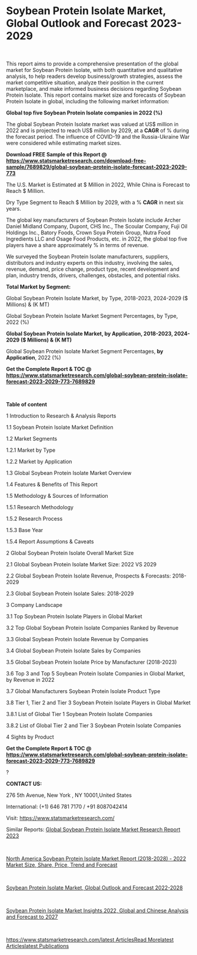 <h1>Soybean Protein Isolate Market, Global Outlook and Forecast 2023-2029</h1><br/><p>This report aims to provide a comprehensive presentation of the global market for Soybean Protein Isolate, with both quantitative and qualitative analysis, to help readers develop business/growth strategies, assess the market competitive situation, analyze their position in the current marketplace, and make informed business decisions regarding Soybean Protein Isolate. This report contains market size and forecasts of Soybean Protein Isolate in global, including the following market information:</p>
 
 
 
 <p><strong>Global top five Soybean Protein Isolate companies in 2022 (%)</strong></p>
 
 
 
 <p>The global Soybean Protein Isolate market was valued at US$ million in 2022 and is projected to reach US$ million by 2029, at a <strong>CAGR</strong> of % during the forecast period. The influence of COVID-19 and the Russia-Ukraine War were considered while estimating market sizes.</p>
 
 
 
 <p><strong>Download FREE Sample of this Report @ <a href="https://www.statsmarketresearch.com/download-free-sample/7689829/global-soybean-protein-isolate-forecast-2023-2029-773">https://www.statsmarketresearch.com/download-free-sample/7689829/global-soybean-protein-isolate-forecast-2023-2029-773</a></strong></p>
 
 
 
 <p>The U.S. Market is Estimated at $ Million in 2022, While China is Forecast to Reach $ Million.</p>
 
 
 
 <p>Dry Type Segment to Reach $ Million by 2029, with a % <strong>CAGR</strong> in next six years.</p>
 
 
 
 <p>The global key manufacturers of Soybean Protein Isolate include Archer Daniel Midland Company, Dupont, CHS Inc., The Scoular Company, Fuji Oil Holdings Inc., Batory Foods, Crown Soya Protein Group, Nutra Food Ingredients LLC and Osage Food Products, etc. in 2022, the global top five players have a share approximately % in terms of revenue.</p>
 
 
 
 <p>We surveyed the Soybean Protein Isolate manufacturers, suppliers, distributors and industry experts on this industry, involving the sales, revenue, demand, price change, product type, recent development and plan, industry trends, drivers, challenges, obstacles, and potential risks.</p>
 
 
 
 <p><strong>Total Market by Segment:</strong></p>
 
 
 
 <p>Global Soybean Protein Isolate Market, by Type, 2018-2023, 2024-2029 ($ Millions) & (K MT)</p>
 
 
 
 <p>Global Soybean Protein Isolate Market Segment Percentages, by Type, 2022 (%)</p>
 
 
 
 <p><strong>Global Soybean Protein Isolate Market, <strong>by Application</strong>, 2018-2023, 2024-2029 ($ Millions) & (K MT)</strong></p>
 
 
 
 <p>Global Soybean Protein Isolate Market Segment Percentages, <strong>by Application</strong>, 2022 (%)</p>
 
 
 
 <div><b>Get the Complete Report & TOC @ <a href="https://www.statsmarketresearch.com/global-soybean-protein-isolate-forecast-2023-2029-773-7689829">https://www.statsmarketresearch.com/global-soybean-protein-isolate-forecast-2023-2029-773-7689829</a></b></div>
 
 
 
 <p><br />
 
 <b>Table of content</b></p>
 
 
 
 <p>1 Introduction to Research & Analysis Reports<br />
 
 1.1 Soybean Protein Isolate Market Definition<br />
 
 1.2 Market Segments<br />
 
 1.2.1 Market by Type<br />
 
 1.2.2 Market by Application<br />
 
 1.3 Global Soybean Protein Isolate Market Overview<br />
 
 1.4 Features & Benefits of This Report<br />
 
 1.5 Methodology & Sources of Information<br />
 
 1.5.1 Research Methodology<br />
 
 1.5.2 Research Process<br />
 
 1.5.3 Base Year<br />
 
 1.5.4 Report Assumptions & Caveats<br />
 
 2 Global Soybean Protein Isolate Overall Market Size<br />
 
 2.1 Global Soybean Protein Isolate Market Size: 2022 VS 2029<br />
 
 2.2 Global Soybean Protein Isolate Revenue, Prospects & Forecasts: 2018-2029<br />
 
 2.3 Global Soybean Protein Isolate Sales: 2018-2029<br />
 
 3 Company Landscape<br />
 
 3.1 Top Soybean Protein Isolate Players in Global Market<br />
 
 3.2 Top Global Soybean Protein Isolate Companies Ranked by Revenue<br />
 
 3.3 Global Soybean Protein Isolate Revenue by Companies<br />
 
 3.4 Global Soybean Protein Isolate Sales by Companies<br />
 
 3.5 Global Soybean Protein Isolate Price by Manufacturer (2018-2023)<br />
 
 3.6 Top 3 and Top 5 Soybean Protein Isolate Companies in Global Market, by Revenue in 2022<br />
 
 3.7 Global Manufacturers Soybean Protein Isolate Product Type<br />
 
 3.8 Tier 1, Tier 2 and Tier 3 Soybean Protein Isolate Players in Global Market<br />
 
 3.8.1 List of Global Tier 1 Soybean Protein Isolate Companies<br />
 
 3.8.2 List of Global Tier 2 and Tier 3 Soybean Protein Isolate Companies<br />
 
 4 Sights by Product</p>
 
 
 
 <div><b>Get the Complete Report & TOC @ <a href="https://www.statsmarketresearch.com/global-soybean-protein-isolate-forecast-2023-2029-773-7689829">https://www.statsmarketresearch.com/global-soybean-protein-isolate-forecast-2023-2029-773-7689829</a></b></div>
 
 
 
 <p>? </p>
 
 
 
 <p><b>CONTACT US:</b><br />
 
 276 5th Avenue, New York , NY 10001,United States<br />
 
 International: (+1) 646 781 7170 / +91 8087042414<br />
 
 Visit: <a href="https://www.statsmarketresearch.com/">https://www.statsmarketresearch.com/</a><br />
 
 Similar Reports: <a href="https://www.statsmarketresearch.com/global-soybean-protein-isolate-forecast-2023-2029-773-7689829">Global Soybean Protein Isolate Market Research Report 2023</a><br />
 
 <br />
 
 <a href="https://www.statsmarketresearch.com/global-soybean-protein-isolate-forecast-2023-2029-773-7689829">North America Soybean Protein Isolate Market Report (2018-2028) - 2022 Market Size, Share, Price, Trend and Forecast</a><br />
 
 <br />
 
 <a href="https://www.statsmarketresearch.com/global-soybean-protein-isolate-forecast-2023-2029-773-7689829">Soybean Protein Isolate Market, Global Outlook and Forecast 2022-2028</a><br />
 
 <br />
 
 <a href="https://www.statsmarketresearch.com/global-soybean-protein-isolate-forecast-2023-2029-773-7689829">Soybean Protein Isolate Market Insights 2022, Global and Chinese Analysis and Forecast to 2027</a><br />
 
 <br />
 
 <a href="https://gyeongbokgung.com">https://www.statsmarketresearch.com/</a><a href="https://hallyeomaritime.com">latest Articles</a><a href="https://jingwansa.com">Read More</a><a href="https://nguoiviet.jp/">latest Articles</a><a href="https://www.intelmarketresearch.com/">latest Publications</a></p>